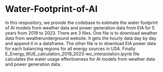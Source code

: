 # Water-Footprint-of-AI
In this respository, we provide the codebase to estimate the water footprint of AI models from weather data and power generation data from EIA for 5 years from 2019 to 2023.
There are 3 files. One file is to download weather data from weatherunderground website. It gets the hourly data day by day and append it in a dataframe.
The other file is to download EIA power data for each balancing regions for all energy sources in USA.
Finally E_Energy_WUE_calculation_2019_2023-wo_interpolation.ipynb file calculates the water usage effectiveness for AI models from weather data and power generation data.
